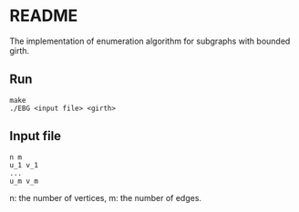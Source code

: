 # README

The implementation of enumeration algorithm for subgraphs with bounded girth. 

## Run
	make
	./EBG <input file> <girth>
## Input file
	n m
	u_1 v_1
	...
	u_m v_m
n: the number of vertices, m: the number of edges. 